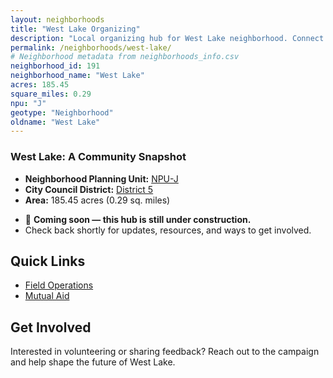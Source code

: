 ```yaml
---
layout: neighborhoods
title: "West Lake Organizing"
description: "Local organizing hub for West Lake neighborhood. Connect with field operations, mutual aid, and community organizing efforts."
permalink: /neighborhoods/west-lake/
# Neighborhood metadata from neighborhoods_info.csv
neighborhood_id: 191
neighborhood_name: "West Lake"
acres: 185.45
square_miles: 0.29
npu: "J"
geotype: "Neighborhood"
oldname: "West Lake"
---
```


### **West Lake: A Community Snapshot**

  * **Neighborhood Planning Unit:** [NPU-J](https://www.atlantaga.gov/government/departments/city-planning/neighborhood-planning-units/neighborhood-and-npu-contacts)
  * **City Council District:** [District 5](https://citycouncil.atlantaga.gov/council-members/antonio-lewis)
  * **Area:** 185.45 acres (0.29 sq. miles)

- 🚧 **Coming soon — this hub is still under construction.**
- Check back shortly for updates, resources, and ways to get involved.

## Quick Links

- [Field Operations](./field-ops/)
- [Mutual Aid](./mutual-aid/)

## Get Involved

Interested in volunteering or sharing feedback? Reach out to the campaign and help shape the future of West Lake.

